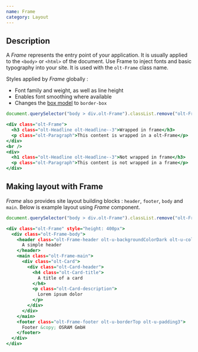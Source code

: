 ```yaml
---
name: Frame
category: Layout
---
```


## Description

A *Frame* represents the entry point of your application. It is usually applied 
to the `<body>` or `<html>` of the document. Use Frame to inject fonts and basic 
typography into your site. It is used with the `olt-Frame` class name.

Styles applied by *Frame* globally :

- Font family and weight, as well as line height
- Enables font smoothing where available
- Changes the [box model](https://developer.mozilla.org/en-US/docs/Learn/CSS/Introduction_to_CSS/Box_model) to `border-box`

```frame.js hidden
document.querySelector("body > div.olt-Frame").classList.remove("olt-Frame");
```

```frame.html
<div class="olt-Frame">
  <h3 class="olt-Headline olt-Headline--3">Wrapped in frame</h3>
  <p class="olt-Paragraph">This content is wrapped in a olt-Frame</p>
</div>
<br />
<div>
  <h1 class="olt-Headline olt-Headline--3">Not wrapped in frame</h3>
  <p class="olt-Paragraph">This content is not wrapped in a frame</p>
</div>
```

## Making layout with Frame

*Frame* also provides site layout building blocks : `header`, `footer`, 
`body` and `main`. Below is example layout using *Frame* component.

```frame.js hidden
document.querySelector("body > div.olt-Frame").classList.remove("olt-Frame");
```

```layout.html
<div class="olt-Frame" style="height: 400px">
  <div class="olt-Frame-body">
    <header class="olt-Frame-header olt-u-backgroundColorDark olt-u-colorLight olt-u-textLight olt-u-padding3 olt-u-marginBottom5">
      A simple header
    </header>
    <main class="olt-Frame-main">
      <div class="olt-Card">
        <div class="olt-Card-header">
          <h4 class="olt-Card-title">
            A title of a card
          </h4>
          <p class="olt-Card-description">
            Lorem ipsum dolor
          </p>
        </div>
      </div>
    </main>
    <footer class="olt-Frame-footer olt-u-borderTop olt-u-padding3">
      Footer &copy; OSRAM GmbH
    </footer>
  </div>
</div>
```
